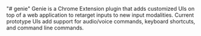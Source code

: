 "# genie" 
Genie is a Chrome Extension plugin that adds customized UIs on top of a web application to retarget inputs to new input modalities. Current prototype UIs add support for audio/voice commands, keyboard shortcuts, and command line commands. 

